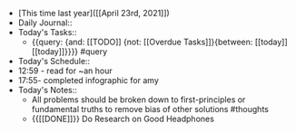 - [This time last year]([[April 23rd, 2021]])
- Daily Journal::
- Today's Tasks::
    - {{query: {and: [[TODO]] {not: [[Overdue Tasks]]}{between: [[today]] [[today]]}}}} #query
- Today's Schedule::
- 12:59 - read for ~an hour
- 17:55- completed infographic for amy
- Today's Notes::
    - All problems should be broken down to first-principles or fundamental truths to remove bias of other solutions #thoughts
    - {{[[DONE]]}} Do Research on Good Headphones
